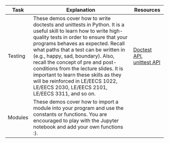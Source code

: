 | Task | Explanation | Resources | 
| ----- | ----- | ----- | 
| Testing | These demos cover how to write doctests and unittests in Python. It is a useful skill to learn how to write high-quality tests in order to ensure that your programs behaves as expected. Recall what paths that a test can be written in (e.g., happy, sad, boundary). Also, recall the concept of pre and post-conditions from the lecture slides. It is important to learn these skills as they will be reinforced in LE/EECS 1022, LE/EECS 2030, LE/EECS 2101, LE/EECS 3311, and so on. | [Doctest API](https://docs.python.org/3/library/doctest.html), [unittest API](https://docs.python.org/3/library/unittest.html)
| Modules | These demos cover how to import a module into your program and use the constants or functions. You are encouraged to play with the Jupyter notebook and add your own functions :).